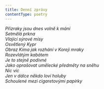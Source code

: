 ```yaml
---
title: Denní zprávy
contentType: poetry
---
```


<section>

_Přízraky jsou dnes volně k mání  
Setmělá prkna  
Vlající sýrové mísy  
Osvětlený Kypr  
Obraz Kima jak rozhání v Koreji mraky  
Rozevlátým kabátem  
Je to stejně podivné  
Jako oprašovat umělecké předměty na sněhu  
Nic víc  
Jen v dálce někdo loví holuby  
Schoulené mezi cigaretovými papírky_

</section>
